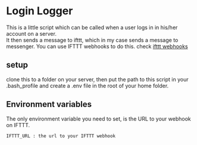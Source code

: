 # Login Logger #
This is a little script which can be called when a user logs in in his/her account on a server.<br /> 
It then sends a message to ifttt, which in my case sends a message to messenger. You can use IFTTT webhooks to do this.
check [ifttt webhooks](https://ifttt.com/maker_webhooks)

## setup ##
clone this to a folder on your server, then put the path to this script in your .bash_profile and create a .env file in the root of your home folder.

## Environment variables ##
The only environment variable you need to set, is the URL to your webhook on IFTTT.
```bash
IFTTT_URL : the url to your IFTTT webhook
```
